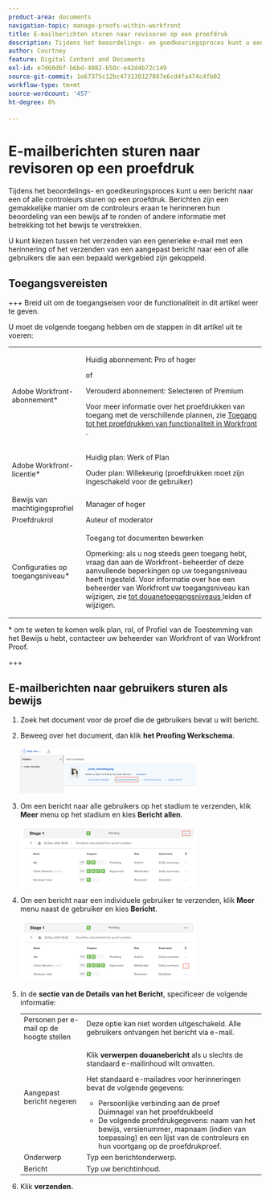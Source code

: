 ```yaml
---
product-area: documents
navigation-topic: manage-proofs-within-workfront
title: E-mailberichten sturen naar revisoren op een proefdruk
description: Tijdens het beoordelings- en goedkeuringsproces kunt u een bericht naar een of alle controleurs sturen op een proefdruk. Berichten zijn een gemakkelijke manier om de controleurs eraan te herinneren hun beoordeling van een bewijs af te ronden of andere informatie met betrekking tot het bewijs te verstrekken.
author: Courtney
feature: Digital Content and Documents
exl-id: e7d60d6f-b6bd-4082-b50c-e42d4b72c149
source-git-commit: 1e67375c12bc473130127887e6cd4fa474c4fb02
workflow-type: tm+mt
source-wordcount: '457'
ht-degree: 0%

---
```


# E-mailberichten sturen naar revisoren op een proefdruk

Tijdens het beoordelings- en goedkeuringsproces kunt u een bericht naar een of alle controleurs sturen op een proefdruk. Berichten zijn een gemakkelijke manier om de controleurs eraan te herinneren hun beoordeling van een bewijs af te ronden of andere informatie met betrekking tot het bewijs te verstrekken.

U kunt kiezen tussen het verzenden van een generieke e-mail met een herinnering of het verzenden van een aangepast bericht naar een of alle gebruikers die aan een bepaald werkgebied zijn gekoppeld.

## Toegangsvereisten

+++ Breid uit om de toegangseisen voor de functionaliteit in dit artikel weer te geven.

U moet de volgende toegang hebben om de stappen in dit artikel uit te voeren:

<table style="table-layout:auto"> 
 <col> 
 <col> 
 <tbody> 
  <tr> 
   <td role="rowheader">Adobe Workfront-abonnement*</td> 
   <td> <p>Huidig abonnement: Pro of hoger</p> <p>of</p> <p>Verouderd abonnement: Selecteren of Premium</p> <p>Voor meer informatie over het proefdrukken van toegang met de verschillende plannen, zie <a href="/help/quicksilver/administration-and-setup/manage-workfront/configure-proofing/access-to-proofing-functionality.md" class="MCXref xref"> Toegang tot het proefdrukken van functionaliteit in Workfront </a>.</p> </td> 
  </tr> 
  <tr> 
   <td role="rowheader">Adobe Workfront-licentie*</td> 
   <td> <p>Huidig plan: Werk of Plan</p> <p>Ouder plan: Willekeurig (proefdrukken moet zijn ingeschakeld voor de gebruiker)</p> </td> 
  </tr> 
  <tr> 
   <td role="rowheader">Bewijs van machtigingsprofiel </td> 
   <td>Manager of hoger</td> 
  </tr> 
  <tr> 
   <td role="rowheader">Proefdrukrol</td> 
   <td>Auteur of moderator</td> 
  </tr> 
  <tr> 
   <td role="rowheader">Configuraties op toegangsniveau*</td> 
   <td> <p>Toegang tot documenten bewerken</p> <p>Opmerking: als u nog steeds geen toegang hebt, vraag dan aan de Workfront-beheerder of deze aanvullende beperkingen op uw toegangsniveau heeft ingesteld. Voor informatie over hoe een beheerder van Workfront uw toegangsniveau kan wijzigen, zie <a href="../../../administration-and-setup/add-users/configure-and-grant-access/create-modify-access-levels.md" class="MCXref xref"> tot douanetoegangsniveaus </a> leiden of wijzigen.</p> </td> 
  </tr> 
 </tbody> 
</table>

&#42; om te weten te komen welk plan, rol, of Profiel van de Toestemming van het Bewijs u hebt, contacteer uw beheerder van Workfront of van Workfront Proof.

+++

## E-mailberichten naar gebruikers sturen als bewijs

1. Zoek het document voor de proef die de gebruikers bevat u wilt bericht.
1. Beweeg over het document, dan klik **het Proofing Werkschema**.

   ![ het Proofing werkschema ](assets/proof-workflow-doc-list-350x92.png)

1. Om een bericht naar alle gebruikers op het stadium te verzenden, klik **Meer** menu op het stadium en kies **Bericht allen**.

   ![ Bericht op stadium ](assets/message-stage-350x122.png)

1. Om een bericht naar een individuele gebruiker te verzenden, klik **Meer** menu naast de gebruiker en kies **Bericht**.

   ![ gebruiker van het Bericht ](assets/message-user-350x121.png)

1. In de **sectie van de Details van het Bericht**, specificeer de volgende informatie:

   <table style="table-layout:auto"> 
    <col> 
    <col> 
    <tbody> 
     <tr> 
      <td role="rowheader">Personen per e-mail op de hoogte stellen</td> 
      <td>Deze optie kan niet worden uitgeschakeld. Alle gebruikers ontvangen het bericht via e-mail.</td> 
     </tr> 
     <tr> 
      <td role="rowheader">Aangepast bericht negeren</td> 
      <td> <p>Klik <strong> verwerpen douanebericht </strong> als u slechts de standaard e-mailinhoud wilt omvatten.</p> <p>Het standaard e-mailadres voor herinneringen bevat de volgende gegevens:</p> 
       <ul> 
        <li>Persoonlijke verbinding aan de proef <br> Duimnagel van het proefdrukbeeld<br></li> 
        <li>De volgende proefdrukgegevens: naam van het bewijs, versienummer, mapnaam (indien van toepassing) en een lijst van de controleurs en hun voortgang op de proefdrukproef.</li> 
       </ul> </td> 
     </tr> 
     <tr> 
      <td role="rowheader">Onderwerp</td> 
      <td>Typ een berichtonderwerp.</td> 
     </tr> 
     <tr> 
      <td role="rowheader">Bericht</td> 
      <td>Typ uw berichtinhoud.</td> 
     </tr> 
    </tbody> 
   </table>

1. Klik **verzenden.**
